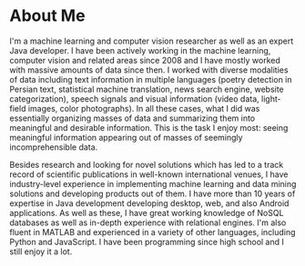 About Me
=============

I'm a machine learning and computer vision researcher as well as an expert Java developer. I have been actively working in the machine learning, computer vision and related areas since 2008 and I have mostly worked with massive amounts of data since then. I worked with diverse modalities of data including text information in multiple languages (poetry detection in Persian text, statistical machine translation, news search engine, website categorization), speech signals and visual information (video data, light-field images, color photographs). In all these cases, what I did was essentially organizing masses of data and summarizing them into meaningful and desirable information. This is the task I enjoy most: seeing meaningful information appearing out of masses of seemingly incomprehensible data.

Besides research and looking for novel solutions which has led to a track record of scientific publications in well-known international venues, I have industry-level experience in implementing machine learning and data mining solutions and developing products out of them. I have more than 10 years of expertise in Java development developing desktop, web, and also Android applications. As well as these, I have great working knowledge of NoSQL databases as well as in-depth experience with relational engines. I'm also fluent in MATLAB and experienced in a variety of other languages, including Python and JavaScript. I have been programming since high school and I still enjoy it a lot.